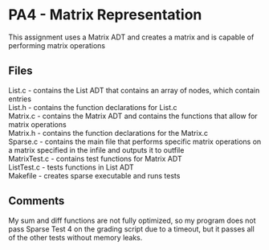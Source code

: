 # PA4 - Matrix Representation
This assignment uses a Matrix ADT and creates a matrix and is capable of performing matrix operations

## Files
List.c - contains the List ADT that contains an array of nodes, which contain entries<br>
List.h - contains the function declarations for List.c<br>
Matrix.c - contains the Matrix ADT and contains the functions that allow for matrix operations<br>
Matrix.h - contains the function declarations for the Matrix.c<br>
Sparse.c - contains the main file that performs specific matrix operations on a matrix specified in the infile and outputs it to outfile<br>
MatrixTest.c - contains test functions for Matrix ADT<br>
ListTest.c - tests functions in List ADT<br>
Makefile - creates sparse executable and runs tests

## Comments
My sum and diff functions are not fully optimized, so my program does not pass Sparse Test 4 on the grading script due to a timeout, but it passes all of the other tests without memory leaks.
